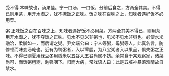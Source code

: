 受不得
本味故也，汤果佳。宁一口汤，一口饭，分前后食之，方两全其美。不得已则用茶，用开水淘之，犹不掩饭之正味。饭之味在百味之上，知味者遇好饭不必用菜。

粥
正味饭之百在百味之上，知味者遇好饭不必用菜。方两全其美不得已，则用茶用开水淘之，犹不夺饭之正味。见水不见米非粥也，见米不见水非粥也。必使水米融洽，柔腻如一，而后谓之粥。尹文端公曰：宁人等粥，毋粥等人。此真名言，防停顿而味变汤乾也。近有为鸭粥者，入以荤腥，为八宝粥者入以果品，俱失粥之正味。不得已则夏用绿豆冬用黍米以五谷入五谷尚属不妨。余常食于某观察家，诸菜尚可，而饭粥粗粝，勉强咽下。归而大病，常戏语人曰：此是五脏神暴落难晴故自禁水。